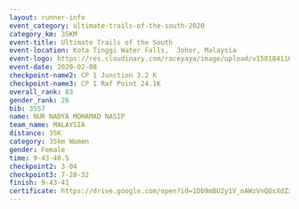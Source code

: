 ```yaml
--- 
layout: runner-info 
event_category: ultimate-trails-of-the-south-2020 
category_km: 35KM 
event-title: Ultimate Trails of the South 
event-location: Kota Tinggi Water Falls,  Johor, Malaysia 
event-logo: https://res.cloudinary.com/raceyaya/image/upload/v1581841103/logo/2020/ultimate-trails-2020_i93dfj.jpg 
event-date: 2020-02-08 
checkpoint-name2: CP 1 Junction 3.2 K 
checkpoint-name3: CP 1 Raf Point 24.1K 
overall_rank: 83
gender_rank: 26
bib: 3557
name: NUR NADYA MOHAMAD NASIP
team_name: MALAYSIA
distance: 35K
category: 35km Women
gender: Female
time: 9-43-40.5
checkpoint2: 3-04
checkpoint3: 7-28-32
finish: 9-43-41
certificate: https://drive.google.com/open?id=1Db9mBU2y1V_nAWzVnQOsXdZxf8ZevJJv
--- 
```

